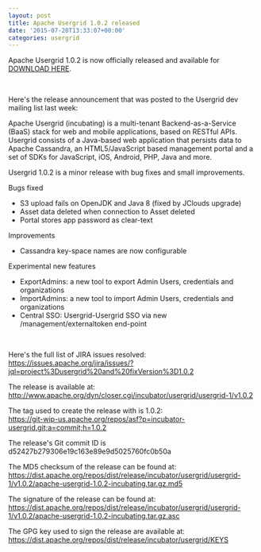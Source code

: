 ```yaml
---
layout: post
title: Apache Usergrid 1.0.2 released
date: '2015-07-20T13:33:07+00:00'
categories: usergrid
---
```

<p>Apache Usergrid 1.0.2 is now officially released and available for <a href="http://usergrid.incubator.apache.org/releases/">DOWNLOAD HERE</a>.</p><br>

<p>Here's the release announcement that was posted to the Usergrid dev mailing list last week:</p>

<p>Apache Usergrid (incubating) is a multi-tenant Backend-as-a-Service (BaaS) stack for web and mobile applications, based on RESTful APIs. Usergrid consists of a Java-based web application that persists data to Apache Cassandra, an HTML5/JavaScript based management portal and a set of SDKs for JavaScript, iOS, Android, PHP, Java and more. </p>

<p>Usergrid 1.0.2 is a minor release with bug fixes and small improvements. </p>

Bugs fixed

<ul>
<li>S3 upload fails on OpenJDK and Java 8 (fixed by JClouds upgrade)</li>
<li> Asset data deleted when connection to Asset deleted</li>
<li> Portal stores app password as clear-text</li>
</ul>

Improvements

<ul>
<li>Cassandra key-space names are now configurable</li>
</ul>

Experimental new features

<ul>
<li> ExportAdmins: a new tool to export Admin Users, credentials and organizations</li>
<li> ImportAdmins: a new tool to import Admin Users, credentials and organizations</li>
<li> Central SSO: Usergrid-Usergrid SSO via new /management/externaltoken end-point</li>
</ul>
<p>
<br>

Here's the full list of JIRA issues resolved:<br>
<a href="https://issues.apache.org/jira/issues/?jql=project%3Dusergrid%20and%20fixVersion%3D1.0.2">
https://issues.apache.org/jira/issues/?jql=project%3Dusergrid%20and%20fixVersion%3D1.0.2</a>
<p>

The release is available at:<br>
<a href="http://www.apache.org/dyn/closer.cgi/incubator/usergrid/usergrid-1/v1.0.2">
http://www.apache.org/dyn/closer.cgi/incubator/usergrid/usergrid-1/v1.0.2</a>
<p>

The tag used to create the release with is 1.0.2:<br>
<a href="https://git-wip-us.apache.org/repos/asf?p=incubator-usergrid.git;a=commit;h=1.0.2">
https://git-wip-us.apache.org/repos/asf?p=incubator-usergrid.git;a=commit;h=1.0.2</a>
<p>

The release's Git commit ID is d52427b279306e19c163e89e9d5025760fc0b50a
<p>

The MD5 checksum of the release can be found at:<br>
<a href="https://dist.apache.org/repos/dist/release/incubator/usergrid/usergrid-1/v1.0.2/apache-usergrid-1.0.2-incubating.tar.gz.md5">
https://dist.apache.org/repos/dist/release/incubator/usergrid/usergrid-1/v1.0.2/apache-usergrid-1.0.2-incubating.tar.gz.md5</a>
<p>

The signature of the release can be found at:<br>
<a href="https://dist.apache.org/repos/dist/release/incubator/usergrid/usergrid-1/v1.0.2/apache-usergrid-1.0.2-incubating.tar.gz.asc">
https://dist.apache.org/repos/dist/release/incubator/usergrid/usergrid-1/v1.0.2/apache-usergrid-1.0.2-incubating.tar.gz.asc</a>
<p>

The GPG key used to sign the release are available at:<br>
<a href="https://dist.apache.org/repos/dist/release/incubator/usergrid/KEYS">
https://dist.apache.org/repos/dist/release/incubator/usergrid/KEYS</a>
<p>
